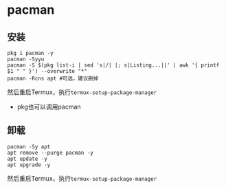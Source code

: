 # pacman

## 安装

```shell
pkg i pacman -y
pacman -Syyu
pacman -S $(pkg list-i | sed 's|/| |; s|Listing...||' | awk '{ printf $1 " " }') --overwrite "*"
pacman -Rcns apt #可选，建议删掉
```

然后重启Termux，执行`termux-setup-package-manager`

* pkg也可以调用pacman

## 卸载

```shell
pacman -Sy apt
apt remove --purge pacman -y
apt update -y
apt upgrade -y
```

然后重启Termux，执行`termux-setup-package-manager`